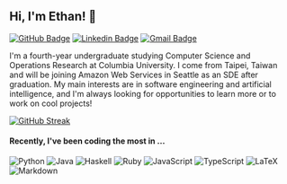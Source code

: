 
<!--- [![Profile Updated](https://img.shields.io/github/last-commit/ew2664/ew2664?label=profile%20updated&style=flat)](https://github.com/ew2664/ew2664) -->

## Hi, I'm Ethan! 👋

[![GitHub Badge](https://img.shields.io/badge/-ew2664-gray?style=flat&logo=Github&logoColor=white&link=https://github.com/ew2664/)](https://github.com/ew2664/)
[![Linkedin Badge](https://img.shields.io/badge/-ethan--yj--wu-blue?style=flat&logo=Linkedin&logoColor=white&link=https://www.linkedin.com/in/ethan-yj-wu/)](https://www.linkedin.com/in/ethan-yj-wu/)
[![Gmail Badge](https://img.shields.io/badge/-ew2664@columbia.edu-c14438?style=flat&logo=Gmail&logoColor=white&link=mailto:ew2664@columbia.edu)](mailto:ew2664@columbia.edu)

I'm a fourth-year undergraduate studying Computer Science and Operations Research at Columbia University. I come from Taipei, Taiwan and will be joining Amazon Web Services in Seattle as an SDE after graduation. My main interests are in software engineering and artificial intelligence, and I'm always looking for opportunities to learn more or to work on cool projects!

[![GitHub Streak](https://github-readme-streak-stats.herokuapp.com?user=ew2664)](https://git.io/streak-stats)

#### Recently, I've been coding the most in ...
![Python](https://img.shields.io/badge/python-3670A0?style=flat-square&logo=python&logoColor=ffdd54)
![Java](https://img.shields.io/badge/java-ED8B00?style=flat-square&logo=openjdk&logoColor=white)
![Haskell](https://img.shields.io/badge/haskell-5e5086?style=flat-square&logo=haskell&logoColor=white)
![Ruby](https://img.shields.io/badge/ruby-%23CC342D.svg?style=flat-square&logo=ruby&logoColor=white)
![JavaScript](https://img.shields.io/badge/javascript-%23323330.svg?style=flat-square&logo=javascript&logoColor=%23F7DF1E)
![TypeScript](https://img.shields.io/badge/typescript-%23007ACC.svg?style=flat-square&logo=typescript&logoColor=white)
![LaTeX](https://img.shields.io/badge/latex-%23008080.svg?style=flat-square&logo=latex&logoColor=white)
![Markdown](https://img.shields.io/badge/markdown-%23000000.svg?style=flat-square&logo=markdown&logoColor=white)
